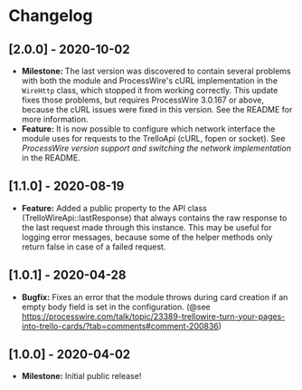 # Changelog

## [2.0.0] - 2020-10-02

- **Milestone:** The last version was discovered to contain several problems with both the module and ProcessWire's cURL implementation in the `WireHttp` class, which stopped it from working correctly. This update fixes those problems, but requires ProcessWire 3.0.167 or above, because the cURL issues were fixed in this version. See the README for more information.
- **Feature:** It is now possible to configure which network interface the module uses for requests to the TrelloApi (cURL, fopen or socket). See *ProcessWire version support and switching the network implementation* in the README.

## [1.1.0] - 2020-08-19

- **Feature:** Added a public property to the API class (TrelloWireApi::lastResponse) that always contains the raw response to the last request made through this instance. This may be useful for logging error messages, because some of the helper methods only return false in case of a failed request.

## [1.0.1] - 2020-04-28

- **Bugfix:** Fixes an error that the module throws during card creation if an empty body field is set in the configuration. (@see https://processwire.com/talk/topic/23389-trellowire-turn-your-pages-into-trello-cards/?tab=comments#comment-200836)

## [1.0.0] - 2020-04-02

- **Milestone:** Initial public release!
